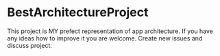 # BestArchitectureProject

This project is MY prefect representation of app architecture. If you have any ideas how to improve it you are welcome. Create new issues and discuss project.
